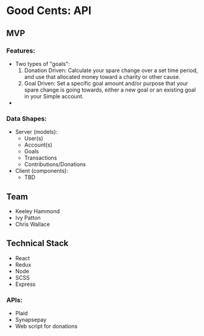 # Good Cents: API

## MVP

### Features:
* Two types of "goals": 
  1. Donation Driven: Calculate your spare change over a set time period, and use that allocated money toward a charity or other cause.
  2. Goal Driven: Set a specific goal amount and/or purpose that your spare change is going towards, either a new goal or an existing goal in your Simple account.
* 

### Data Shapes:
* Server (models):
  * User(s)
  * Account(s)
  * Goals
  * Transactions
  * Contributions/Donations
* Client (components):
  * TBD


## Team
* Keeley Hammond
* Ivy Patton
* Chris Wallace

## Technical Stack
* React
* Redux
* Node
* SCSS
* Express

### APIs:
* Plaid
* Synapsepay
* Web script for donations
